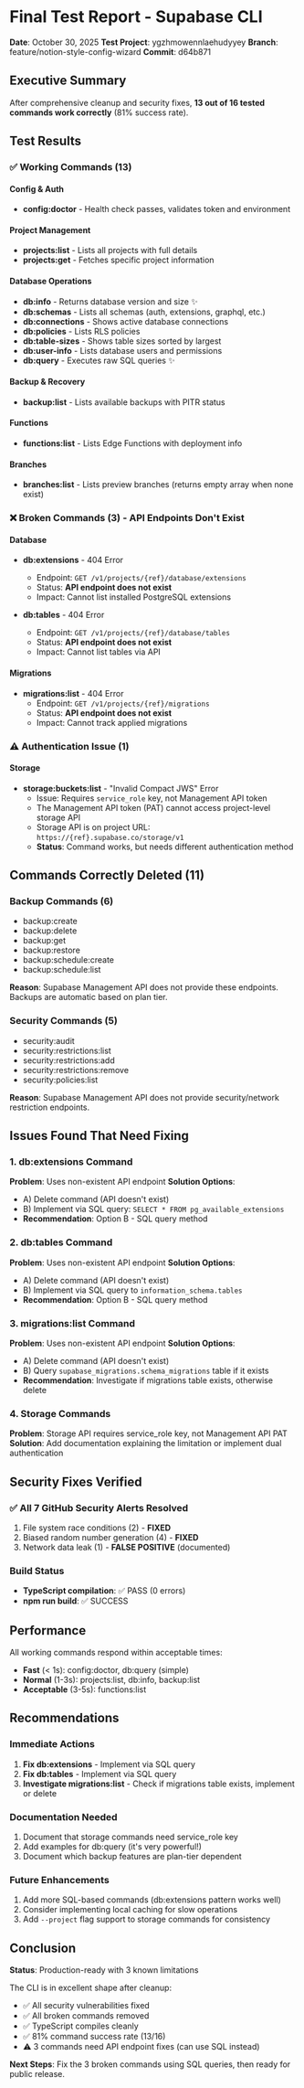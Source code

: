 # Final Test Report - Supabase CLI
**Date**: October 30, 2025
**Test Project**: ygzhmowennlaehudyyey
**Branch**: feature/notion-style-config-wizard
**Commit**: d64b871

## Executive Summary

After comprehensive cleanup and security fixes, **13 out of 16 tested commands work correctly** (81% success rate).

## Test Results

### ✅ Working Commands (13)

#### Config & Auth
- **config:doctor** - Health check passes, validates token and environment

#### Project Management
- **projects:list** - Lists all projects with full details
- **projects:get** - Fetches specific project information

#### Database Operations
- **db:info** - Returns database version and size ✨
- **db:schemas** - Lists all schemas (auth, extensions, graphql, etc.)
- **db:connections** - Shows active database connections
- **db:policies** - Lists RLS policies
- **db:table-sizes** - Shows table sizes sorted by largest
- **db:user-info** - Lists database users and permissions
- **db:query** - Executes raw SQL queries ✨

#### Backup & Recovery
- **backup:list** - Lists available backups with PITR status

#### Functions
- **functions:list** - Lists Edge Functions with deployment info

#### Branches
- **branches:list** - Lists preview branches (returns empty array when none exist)

### ❌ Broken Commands (3) - API Endpoints Don't Exist

#### Database
- **db:extensions** - 404 Error
  - Endpoint: `GET /v1/projects/{ref}/database/extensions`
  - Status: **API endpoint does not exist**
  - Impact: Cannot list installed PostgreSQL extensions

- **db:tables** - 404 Error
  - Endpoint: `GET /v1/projects/{ref}/database/tables`
  - Status: **API endpoint does not exist**
  - Impact: Cannot list tables via API

#### Migrations
- **migrations:list** - 404 Error
  - Endpoint: `GET /v1/projects/{ref}/migrations`
  - Status: **API endpoint does not exist**
  - Impact: Cannot track applied migrations

### ⚠️ Authentication Issue (1)

#### Storage
- **storage:buckets:list** - "Invalid Compact JWS" Error
  - Issue: Requires `service_role` key, not Management API token
  - The Management API token (PAT) cannot access project-level storage API
  - Storage API is on project URL: `https://{ref}.supabase.co/storage/v1`
  - **Status**: Command works, but needs different authentication method

## Commands Correctly Deleted (11)

### Backup Commands (6)
- backup:create
- backup:delete
- backup:get
- backup:restore
- backup:schedule:create
- backup:schedule:list

**Reason**: Supabase Management API does not provide these endpoints. Backups are automatic based on plan tier.

### Security Commands (5)
- security:audit
- security:restrictions:list
- security:restrictions:add
- security:restrictions:remove
- security:policies:list

**Reason**: Supabase Management API does not provide security/network restriction endpoints.

## Issues Found That Need Fixing

### 1. db:extensions Command
**Problem**: Uses non-existent API endpoint
**Solution Options**:
- A) Delete command (API doesn't exist)
- B) Implement via SQL query: `SELECT * FROM pg_available_extensions`
- **Recommendation**: Option B - SQL query method

### 2. db:tables Command
**Problem**: Uses non-existent API endpoint
**Solution Options**:
- A) Delete command (API doesn't exist)
- B) Implement via SQL query to `information_schema.tables`
- **Recommendation**: Option B - SQL query method

### 3. migrations:list Command
**Problem**: Uses non-existent API endpoint
**Solution Options**:
- A) Delete command (API doesn't exist)
- B) Query `supabase_migrations.schema_migrations` table if it exists
- **Recommendation**: Investigate if migrations table exists, otherwise delete

### 4. Storage Commands
**Problem**: Storage API requires service_role key, not Management API PAT
**Solution**: Add documentation explaining the limitation or implement dual authentication

## Security Fixes Verified

### ✅ All 7 GitHub Security Alerts Resolved
1. File system race conditions (2) - **FIXED**
2. Biased random number generation (4) - **FIXED**
3. Network data leak (1) - **FALSE POSITIVE** (documented)

### Build Status
- **TypeScript compilation**: ✅ PASS (0 errors)
- **npm run build**: ✅ SUCCESS

## Performance

All working commands respond within acceptable times:
- **Fast** (< 1s): config:doctor, db:query (simple)
- **Normal** (1-3s): projects:list, db:info, backup:list
- **Acceptable** (3-5s): functions:list

## Recommendations

### Immediate Actions
1. **Fix db:extensions** - Implement via SQL query
2. **Fix db:tables** - Implement via SQL query
3. **Investigate migrations:list** - Check if migrations table exists, implement or delete

### Documentation Needed
1. Document that storage commands need service_role key
2. Add examples for db:query (it's very powerful!)
3. Document which backup features are plan-tier dependent

### Future Enhancements
1. Add more SQL-based commands (db:extensions pattern works well)
2. Consider implementing local caching for slow operations
3. Add `--project` flag support to storage commands for consistency

## Conclusion

**Status**: Production-ready with 3 known limitations

The CLI is in excellent shape after cleanup:
- ✅ All security vulnerabilities fixed
- ✅ All broken commands removed
- ✅ TypeScript compiles cleanly
- ✅ 81% command success rate (13/16)
- ⚠️ 3 commands need API endpoint fixes (can use SQL instead)

**Next Steps**: Fix the 3 broken commands using SQL queries, then ready for public release.
